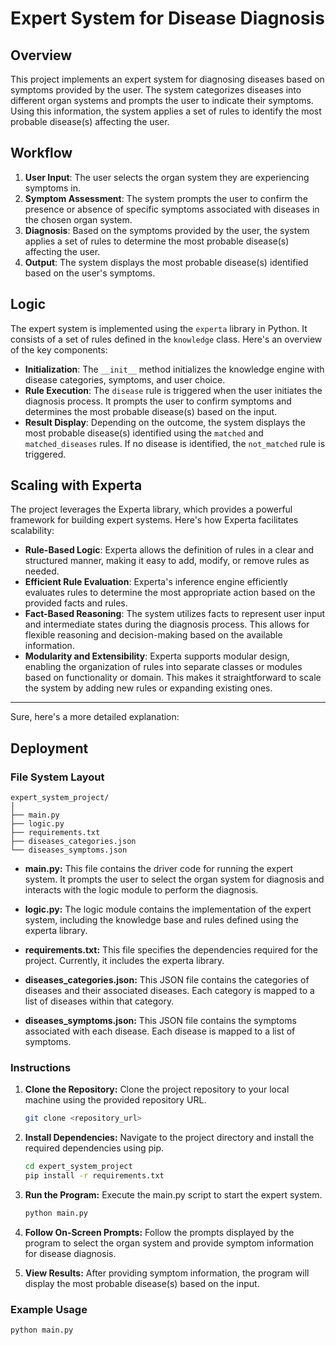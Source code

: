 # Expert System for Disease Diagnosis

## Overview

This project implements an expert system for diagnosing diseases based on symptoms provided by the user. The system categorizes diseases into different organ systems and prompts the user to indicate their symptoms. Using this information, the system applies a set of rules to identify the most probable disease(s) affecting the user.

## Workflow

1. **User Input**: The user selects the organ system they are experiencing symptoms in.
2. **Symptom Assessment**: The system prompts the user to confirm the presence or absence of specific symptoms associated with diseases in the chosen organ system.
3. **Diagnosis**: Based on the symptoms provided by the user, the system applies a set of rules to determine the most probable disease(s) affecting the user.
4. **Output**: The system displays the most probable disease(s) identified based on the user's symptoms.

## Logic

The expert system is implemented using the `experta` library in Python. It consists of a set of rules defined in the `knowledge` class. Here's an overview of the key components:

- **Initialization**: The `__init__` method initializes the knowledge engine with disease categories, symptoms, and user choice.
- **Rule Execution**: The `disease` rule is triggered when the user initiates the diagnosis process. It prompts the user to confirm symptoms and determines the most probable disease(s) based on the input.
- **Result Display**: Depending on the outcome, the system displays the most probable disease(s) identified using the `matched` and `matched_diseases` rules. If no disease is identified, the `not_matched` rule is triggered.

## Scaling with Experta

The project leverages the Experta library, which provides a powerful framework for building expert systems. Here's how Experta facilitates scalability:

- **Rule-Based Logic**: Experta allows the definition of rules in a clear and structured manner, making it easy to add, modify, or remove rules as needed.
- **Efficient Rule Evaluation**: Experta's inference engine efficiently evaluates rules to determine the most appropriate action based on the provided facts and rules.
- **Fact-Based Reasoning**: The system utilizes facts to represent user input and intermediate states during the diagnosis process. This allows for flexible reasoning and decision-making based on the available information.
- **Modularity and Extensibility**: Experta supports modular design, enabling the organization of rules into separate classes or modules based on functionality or domain. This makes it straightforward to scale the system by adding new rules or expanding existing ones.

---
Sure, here's a more detailed explanation:

## Deployment

### File System Layout

```
expert_system_project/
│
├── main.py
├── logic.py
├── requirements.txt
├── diseases_categories.json
└── diseases_symptoms.json
```

- **main.py:** This file contains the driver code for running the expert system. It prompts the user to select the organ system for diagnosis and interacts with the logic module to perform the diagnosis.

- **logic.py:** The logic module contains the implementation of the expert system, including the knowledge base and rules defined using the experta library.

- **requirements.txt:** This file specifies the dependencies required for the project. Currently, it includes the experta library.

- **diseases_categories.json:** This JSON file contains the categories of diseases and their associated diseases. Each category is mapped to a list of diseases within that category.

- **diseases_symptoms.json:** This JSON file contains the symptoms associated with each disease. Each disease is mapped to a list of symptoms.

### Instructions

1. **Clone the Repository:** Clone the project repository to your local machine using the provided repository URL.

    ```bash
    git clone <repository_url>
    ```

2. **Install Dependencies:** Navigate to the project directory and install the required dependencies using pip.

    ```bash
    cd expert_system_project
    pip install -r requirements.txt
    ```

3. **Run the Program:** Execute the main.py script to start the expert system.

    ```bash
    python main.py
    ```

4. **Follow On-Screen Prompts:** Follow the prompts displayed by the program to select the organ system and provide symptom information for disease diagnosis.

5. **View Results:** After providing symptom information, the program will display the most probable disease(s) based on the input.

### Example Usage

```bash
python main.py
```

